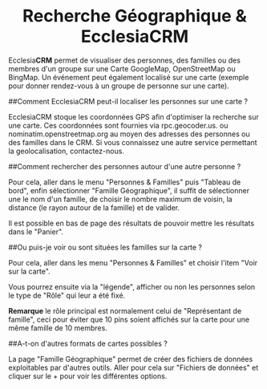 # <center><big>Recherche Géographique & Ecclesia**CRM** </big></center>

Ecclesia**CRM** permet de visualiser des personnes, des familles ou des membres d'un groupe sur une Carte GoogleMap, OpenStreetMap ou BingMap.
Un événement peut également localisé sur une carte (exemple pour donner rendez-vous à un groupe de personne sur une carte).

##Comment EcclesiaCRM peut-il localiser les personnes sur une carte ?

EcclesiaCRM stoque les coordonnées GPS afin d'optimiser la recherche sur une carte. Ces coordonnées sont fournies via rpc.geocoder.us. ou nominatim.openstreetmap.org au moyen des adresses des personnes ou des familles dans le CRM. Si vous connaissez une autre service permettant la geolocalisation, contactez-nous.

##Comment rechercher des personnes autour d'une autre personne ?

Pour cela, aller dans le menu "Personnes & Familles" puis "Tableau de bord", enfin sélectionner "Famille Géographique", il suffit de sélectionner une le nom d'un famille, de choisir le nombre maximum de voisin, la distance (le rayon autour de la famille) et de valider.

Il est possible en bas de page des résultats de pouvoir mettre les résultats dans le "Panier".

##Ou puis-je voir ou sont situées les familles sur la carte ?

Pour cela, aller dans les menu "Personnes & Familles" et choisir l'item "Voir sur la carte".

Vous pourrez ensuite via la "légende", afficher ou non les personnes selon le type de "Rôle" qui leur a été fixé. 

**Remarque** le rôle principal est normalement celui de "Représentant de famille", ceci pour éviter que 10 pins soient affichés sur la carte pour une même famille de 10 membres.

##A-t-on d'autres formats de cartes possibles ?

La page "Famille Géographique" permet de créer des fichiers de données exploitables par d'autres outils. Aller pour cela sur "Fichiers de données" et cliquer sur le + pour voir les différentes options.